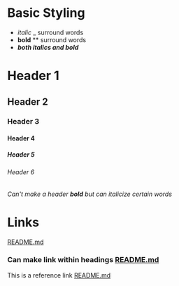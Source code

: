 # Basic Styling
* _italic_ _ surround words
* **bold** ** surround words
* **_both italics and bold_**

# Header 1
## Header 2
### Header 3
#### Header 4
##### Header 5
###### Header 6
###### Can't make a header **bold** but can _italicize_ certain words

# Links
[README.md](https://github.com/VanTye/markdown-notes/blob/main/README.md)
### Can make link within headings [README.md](https://github.com/VanTye/markdown-notes/blob/main/README.md)

This is a reference link [README.md][readme-link]

[readme-link]: https://github.com/VanTye/markdown-notes/blob/main/README.md
